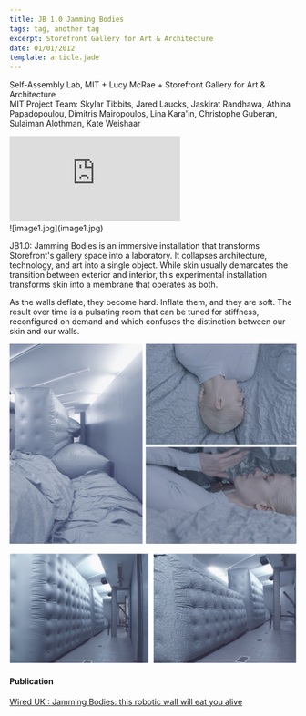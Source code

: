 ```yaml
---
title: JB 1.0 Jamming Bodies
tags: tag, another tag
excerpt: Storefront Gallery for Art & Architecture
date: 01/01/2012
template: article.jade
---
```



Self-Assembly Lab, MIT + Lucy McRae + Storefront Gallery for Art & Architecture
<br>
MIT Project Team: Skylar Tibbits, Jared Laucks, Jaskirat Randhawa, Athina Papadopoulou, Dimitris Mairopoulos, Lina Kara'in, Christophe Guberan, Sulaiman Alothman, Kate Weishaar


<div class='embed-container'><iframe src='https://www.youtube.com/embed/lgHoNrnRUtY' frameborder='0' allowfullscreen></iframe></div>


<div class="section group">
<div class="col m12 l4">
![image1.jpg](image1.jpg)
</div>
<div class="col m12 l8">
<p>
JB1.0: Jamming Bodies is an immersive installation that transforms Storefront's gallery space into a laboratory. It collapses architecture, technology, and art into a single object. While skin usually demarcates the transition between exterior and interior, this experimental installation transforms skin into a membrane that operates as both.
</p>
<p>
	As the walls deflate, they become hard. Inflate them, and they are soft. The result over time is a pulsating room that can be tuned for stiffness, reconfigured on demand and which confuses the distinction between our skin and our walls.
</p>
</div>
</div>

![image2](image2.jpg)

![image4](image4.jpg)

#### Publication
[Wired UK : Jamming Bodies: this robotic wall will eat you alive](http://www.wired.co.uk/article/lucy-mcrae-skylar-tibbits-jb10-jamming-bodies-film) 
